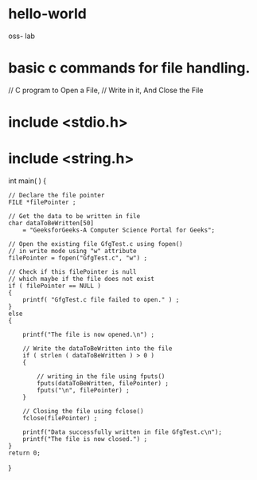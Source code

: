# hello-world
oss- lab 
# basic c commands for file handling.


// C program to Open a File,
// Write in it, And Close the File

# include <stdio.h>
# include <string.h>

int main( )
{

	// Declare the file pointer
	FILE *filePointer ;
	
	// Get the data to be written in file
	char dataToBeWritten[50]
		= "GeeksforGeeks-A Computer Science Portal for Geeks";

	// Open the existing file GfgTest.c using fopen()
	// in write mode using "w" attribute
	filePointer = fopen("GfgTest.c", "w") ;
	
	// Check if this filePointer is null
	// which maybe if the file does not exist
	if ( filePointer == NULL )
	{
		printf( "GfgTest.c file failed to open." ) ;
	}
	else
	{
		
		printf("The file is now opened.\n") ;
		
		// Write the dataToBeWritten into the file
		if ( strlen ( dataToBeWritten ) > 0 )
		{
			
			// writing in the file using fputs()
			fputs(dataToBeWritten, filePointer) ;
			fputs("\n", filePointer) ;
		}
		
		// Closing the file using fclose()
		fclose(filePointer) ;
		
		printf("Data successfully written in file GfgTest.c\n");
		printf("The file is now closed.") ;
	}
	return 0;		
}

